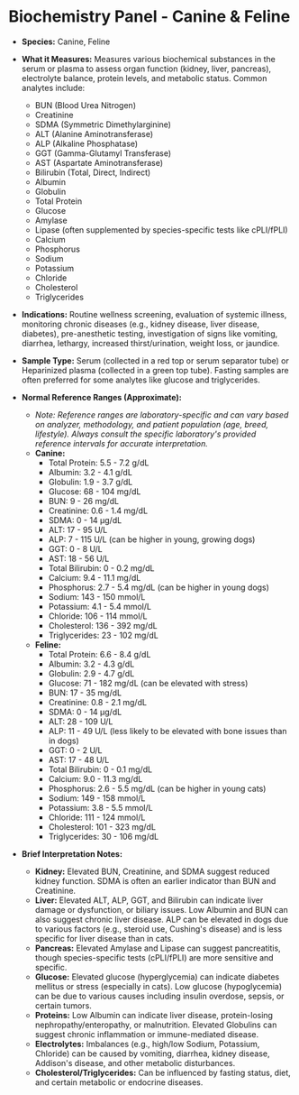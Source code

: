 # Biochemistry Panel - Canine & Feline

* **Species:** Canine, Feline

* **What it Measures:** Measures various biochemical substances in the serum or plasma to assess organ function (kidney, liver, pancreas), electrolyte balance, protein levels, and metabolic status. Common analytes include:
    * BUN (Blood Urea Nitrogen)
    * Creatinine
    * SDMA (Symmetric Dimethylarginine)
    * ALT (Alanine Aminotransferase)
    * ALP (Alkaline Phosphatase)
    * GGT (Gamma-Glutamyl Transferase)
    * AST (Aspartate Aminotransferase)
    * Bilirubin (Total, Direct, Indirect)
    * Albumin
    * Globulin
    * Total Protein
    * Glucose
    * Amylase
    * Lipase (often supplemented by species-specific tests like cPLI/fPLI)
    * Calcium
    * Phosphorus
    * Sodium
    * Potassium
    * Chloride
    * Cholesterol
    * Triglycerides

* **Indications:** Routine wellness screening, evaluation of systemic illness, monitoring chronic diseases (e.g., kidney disease, liver disease, diabetes), pre-anesthetic testing, investigation of signs like vomiting, diarrhea, lethargy, increased thirst/urination, weight loss, or jaundice.

* **Sample Type:** Serum (collected in a red top or serum separator tube) or Heparinized plasma (collected in a green top tube). Fasting samples are often preferred for some analytes like glucose and triglycerides.

* **Normal Reference Ranges (Approximate):**
    * *Note: Reference ranges are laboratory-specific and can vary based on analyzer, methodology, and patient population (age, breed, lifestyle). Always consult the specific laboratory's provided reference intervals for accurate interpretation.*
    * **Canine:**
        * Total Protein: 5.5 - 7.2 g/dL
        * Albumin: 3.2 - 4.1 g/dL
        * Globulin: 1.9 - 3.7 g/dL
        * Glucose: 68 - 104 mg/dL
        * BUN: 9 - 26 mg/dL
        * Creatinine: 0.6 - 1.4 mg/dL
        * SDMA: 0 - 14 µg/dL
        * ALT: 17 - 95 U/L
        * ALP: 7 - 115 U/L (can be higher in young, growing dogs)
        * GGT: 0 - 8 U/L
        * AST: 18 - 56 U/L
        * Total Bilirubin: 0 - 0.2 mg/dL
        * Calcium: 9.4 - 11.1 mg/dL
        * Phosphorus: 2.7 - 5.4 mg/dL (can be higher in young dogs)
        * Sodium: 143 - 150 mmol/L
        * Potassium: 4.1 - 5.4 mmol/L
        * Chloride: 106 - 114 mmol/L
        * Cholesterol: 136 - 392 mg/dL
        * Triglycerides: 23 - 102 mg/dL
    * **Feline:**
        * Total Protein: 6.6 - 8.4 g/dL
        * Albumin: 3.2 - 4.3 g/dL
        * Globulin: 2.9 - 4.7 g/dL
        * Glucose: 71 - 182 mg/dL (can be elevated with stress)
        * BUN: 17 - 35 mg/dL
        * Creatinine: 0.8 - 2.1 mg/dL
        * SDMA: 0 - 14 µg/dL
        * ALT: 28 - 109 U/L
        * ALP: 11 - 49 U/L (less likely to be elevated with bone issues than in dogs)
        * GGT: 0 - 2 U/L
        * AST: 17 - 48 U/L
        * Total Bilirubin: 0 - 0.1 mg/dL
        * Calcium: 9.0 - 11.3 mg/dL
        * Phosphorus: 2.6 - 5.5 mg/dL (can be higher in young cats)
        * Sodium: 149 - 158 mmol/L
        * Potassium: 3.8 - 5.5 mmol/L
        * Chloride: 111 - 124 mmol/L
        * Cholesterol: 101 - 323 mg/dL
        * Triglycerides: 30 - 106 mg/dL

* **Brief Interpretation Notes:**
    * **Kidney:** Elevated BUN, Creatinine, and SDMA suggest reduced kidney function. SDMA is often an earlier indicator than BUN and Creatinine.
    * **Liver:** Elevated ALT, ALP, GGT, and Bilirubin can indicate liver damage or dysfunction, or biliary issues. Low Albumin and BUN can also suggest chronic liver disease. ALP can be elevated in dogs due to various factors (e.g., steroid use, Cushing's disease) and is less specific for liver disease than in cats.
    * **Pancreas:** Elevated Amylase and Lipase can suggest pancreatitis, though species-specific tests (cPLI/fPLI) are more sensitive and specific.
    * **Glucose:** Elevated glucose (hyperglycemia) can indicate diabetes mellitus or stress (especially in cats). Low glucose (hypoglycemia) can be due to various causes including insulin overdose, sepsis, or certain tumors.
    * **Proteins:** Low Albumin can indicate liver disease, protein-losing nephropathy/enteropathy, or malnutrition. Elevated Globulins can suggest chronic inflammation or immune-mediated disease.
    * **Electrolytes:** Imbalances (e.g., high/low Sodium, Potassium, Chloride) can be caused by vomiting, diarrhea, kidney disease, Addison's disease, and other metabolic disturbances.
    * **Cholesterol/Triglycerides:** Can be influenced by fasting status, diet, and certain metabolic or endocrine diseases.

